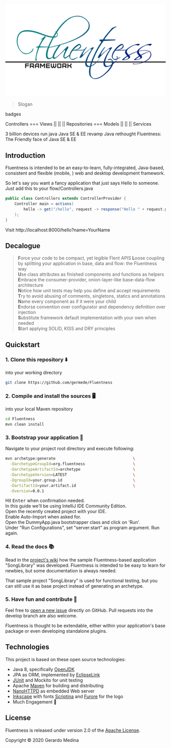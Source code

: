![Fluentness logo](core/art/logo.png?raw=true "Fluentness logo")

>Slogan 

badges

Controllers === Views
||
||
||
Repositories === Models
||
||
||
Services

3 billion devices run java
Java SE & EE revamp
Java rethought
Fluentness: The Friendly face of Java SE & EE 

## Introduction
Fluentness is intended to be an easy-to-learn, fully-integrated, Java-based, consistent and flexible (mobile, ) web and desktop development framework. 

So let's say you want a fancy application that just says Hello to someone. Just add this to your flow/Controllers.java
```java
public class Controllers extends ControllerProvider {
    Controller main = actions(
        hello -> get("/hello", request -> response("Hello " + request.getGetParameter("name")))
    );
}
```
Visit http://localhost:8000/hello?name=YourName

## Decalogue

>**F**orce your code to be compact, yet legible Flent APIS 
>**L**oose coupling by splitting your application in base, data and flow: the Fluentness way  
>**U**se class attributes as finished components and functions as helpers  
>**E**mbrace the consumer-provider, onion-layer-like base-data-flow architecture  
>**N**otice how unit tests may help you define and accept requirements  
>**T**ry to avoid abusing of comments, singletons, statics and annotations  
>**N**ame every component as if it were your child  
>**E**ndorse convention over configurator and dependency definition over injection  
>**S**ubstitute framework default implementation with your own when needed  
>**S**tart applying SOLID, KISS and DRY principles

## Quickstart

### 1. Clone this repository :arrow_down:
into your working directory

```bash
git clone https://github.com/germede/Fluentness
```

### 2. Compile and install the sources :desktop_computer:
into your local Maven repository

```bash
cd Fluentness
mvn clean install
```

### 3. Bootstrap your application :rocket:

Navigate to your project root directory and execute following:
```bash
mvn archetype:generate                                  \
  -DarchetypeGroupId=org.fluentness                     \
  -DarchetypeArtifactId=archetype                       \
  -DarchetypeVersion=LATEST                             \
  -DgroupId=your.group.id                               \
  -DartifactId=your.artifact.id                         \
  -Dversion=0.0.1
```
Hit <kbd>Enter</kbd> when confirmation needed.  
In this guide we'll be using IntelliJ IDE Community Edition.  
Open the recently created project with your IDE.  
Enable Auto-Import when asked for.  
Open the DummyApp.java bootstrapper class and click on 'Run'.  
Under "Run Configurations", set "server:start" as program argument. Run again. 

### 4. Read the docs :books:

Read in the [project's wiki](https://github.com/germede/Fluentness/wiki) how the sample Fluentness-based application "SongLibrary" was developed. Fluentness is intended to be easy to learn 
for newbies, but some documentation is always needed.

That sample project "SongLibrary" is used for functional testing, but you can still use it as base project instead of generating an archetype.  

### 5. Have fun and contribute :busts_in_silhouette:
Feel free to [open a new issue](https://github.com/germede/Fluentness/issues/new) directly on GitHub. 
Pull requests into the develop branch are also welcome. 

Fluentness is thought to be extendable, either within your application's base package or even developing standalone plugins. 

## Technologies
This project is based on these open source technologies:
- Java 8, specifically [OpenJDK](https://openjdk.java.net/)
- JPA as ORM, implemented by [EclipseLink](https://www.eclipse.org/eclipselink/) 
- [JUnit](https://junit.org/junit4/) and Mockito for unit testing
- Apache [Maven](https://maven.apache.org/) for building and distributing
- [NanoHTTPD](https://github.com/NanoHttpd/nanohttpd) as embedded Web server
- [Inkscape](https://inkscape.org/) with fonts [Scriptina](https://www.fontsquirrel.com/fonts/scriptina) and [Furore](https://www.fontsquirrel.com/fonts/furore) for the logo
- Much Engagement :muscle:

## License
Fluentness is released under version 2.0 of the [Apache License](https://www.apache.org/licenses/LICENSE-2.0).

Copyright © 2020 Gerardo Medina
